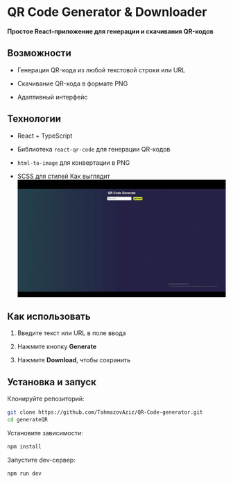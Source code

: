 # QR Code Generator & Downloader

**Простое React-приложение для генерации и скачивания QR-кодов**

##  Возможности

- Генерация QR-кода из любой текстовой строки или URL
    
- Скачивание QR-кода в формате PNG
    
- Адаптивный интерфейс
    

## Технологии

- React + TypeScript
    
- Библиотека `react-qr-code` для генерации QR-кодов
    
- `html-to-image` для конвертации в PNG
    
- SCSS для стилей
Как выглядит
![Описание изображения](./qrcode.gif)
## Как использовать

1. Введите текст или URL в поле ввода
    
2. Нажмите кнопку **Generate**
    
3. Нажмите **Download**, чтобы сохранить 
## Установка и запуск
Клонируйте репозиторий:
```bash
git clone https://github.com/TahmazovAziz/QR-Code-generator.git
cd generateQR
```

Установите зависимости:
```bash
npm install
```

Запустите dev-сервер:
```bash
npm run dev
```

